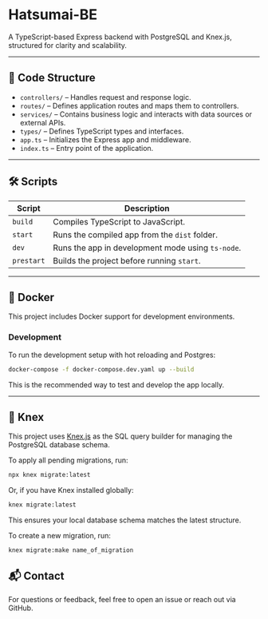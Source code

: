 # Hatsumai-BE

A TypeScript-based Express backend with PostgreSQL and Knex.js, structured for clarity and scalability.

---

## 📁 Code Structure

- `controllers/` – Handles request and response logic.
- `routes/` – Defines application routes and maps them to controllers.
- `services/` – Contains business logic and interacts with data sources or external APIs.
- `types/` – Defines TypeScript types and interfaces.
- `app.ts` – Initializes the Express app and middleware.
- `index.ts` – Entry point of the application.

---

## 🛠️ Scripts

| Script     | Description                                       |
| ---------- | ------------------------------------------------- |
| `build`    | Compiles TypeScript to JavaScript.                |
| `start`    | Runs the compiled app from the `dist` folder.     |
| `dev`      | Runs the app in development mode using `ts-node`. |
| `prestart` | Builds the project before running `start`.        |

---

## 🐳 Docker

This project includes Docker support for development environments.

### Development

To run the development setup with hot reloading and Postgres:

```bash
docker-compose -f docker-compose.dev.yaml up --build
```

This is the recommended way to test and develop the app locally.

---

## 🧱 Knex

This project uses [Knex.js](https://knexjs.org/) as the SQL query builder for managing the PostgreSQL database schema.

To apply all pending migrations, run:

```bash
npx knex migrate:latest
```

Or, if you have Knex installed globally:

```bash
knex migrate:latest
```

This ensures your local database schema matches the latest structure.

To create a new migration, run:

```bash
knex migrate:make name_of_migration
```

## 📬 Contact

For questions or feedback, feel free to open an issue or reach out via GitHub.
